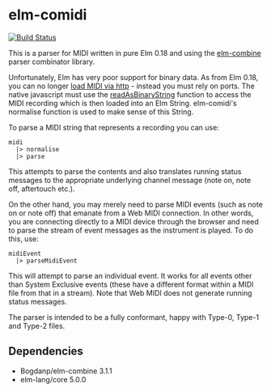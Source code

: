 elm-comidi
===========
[![Build Status](https://travis-ci.org/newlandsvalley/elm-comidi.svg?branch=master)](https://travis-ci.org/newlandsvalley/elm-comidi)

This is a parser for MIDI written in pure Elm 0.18 and using the [elm-combine](https://github.com/Bogdanp/elm-combine) parser combinator library.

Unfortunately, Elm has very poor support for binary data.  As from Elm 0.18, you can no longer [load MIDI via http](https://github.com/elm-lang/http/issues/11) - instead you must rely on ports. The native javascript must use the [readAsBinaryString](https://developer.mozilla.org/en-US/docs/Web/API/FileReader/readAsBinaryString) function to access the MIDI recording which is then loaded into an Elm String. elm-comidi's normalise function is used to make sense of this String.

To parse a MIDI string that represents a recording you can use:

    midi
      |> normalise
      |> parse

This attempts to parse the contents and also translates running status messages to the appropriate underlying channel message (note on, note off, aftertouch etc.).

On the other hand, you may merely need to parse MIDI events (such as note on or note off) that emanate from a Web MIDI connection. In other words, you are connecting directly to a MIDI device through the browser and need to parse the stream of event messages as the instrument is played.  To do this, use:

    midiEvent
      |> parseMidiEvent

This will attempt to parse an individual event.  It works for all events other than System Exclusive events (these have a different format within a MIDI file from that in a stream). Note that Web MIDI does not generate running status messages.

The parser is intended to be a fully conformant, happy with Type-0, Type-1 and Type-2 files.

Dependencies
------------

*  Bogdanp/elm-combine  3.1.1
*  elm-lang/core 5.0.0
